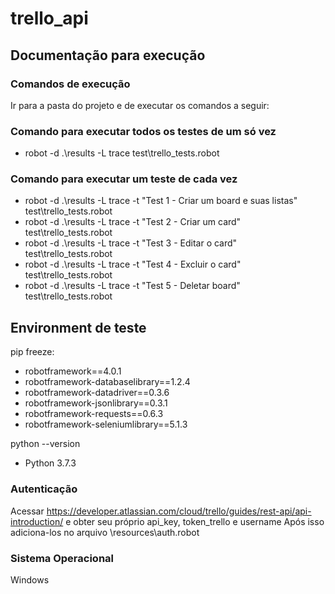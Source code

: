 # trello_api

## Documentação para execução

### Comandos de execução
Ir para a pasta do projeto e de executar os comandos a seguir:

### Comando para executar todos os testes de um só vez
* robot -d .\results -L trace test\trello_tests.robot

### Comando para executar um teste de cada vez
* robot -d .\results -L trace -t "Test 1 - Criar um board e suas listas" test\trello_tests.robot
* robot -d .\results -L trace -t "Test 2 - Criar um card" test\trello_tests.robot
* robot -d .\results -L trace -t "Test 3 - Editar o card" test\trello_tests.robot
* robot -d .\results -L trace -t "Test 4 - Excluir o card" test\trello_tests.robot
* robot -d .\results -L trace -t "Test 5 - Deletar board" test\trello_tests.robot


## Environment de teste
pip freeze:
* robotframework==4.0.1
* robotframework-databaselibrary==1.2.4
* robotframework-datadriver==0.3.6
* robotframework-jsonlibrary==0.3.1
* robotframework-requests==0.6.3
* robotframework-seleniumlibrary==5.1.3

python --version
* Python 3.7.3

### Autenticação
Acessar https://developer.atlassian.com/cloud/trello/guides/rest-api/api-introduction/
e obter seu próprio api_key, token_trello e username
Após isso adiciona-los no arquivo \resources\auth.robot

### Sistema Operacional
Windows
